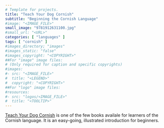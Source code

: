 ```yaml
---
# Template for projects.
title: "Teach Your Dog Cornish"
subtitle: "Beginning the Cornish Language"
#image: "<IMAGE_FILE>"
small_image: "9781912631100.jpg"
#small_url: "<URL>"
categories: [ "languages" ]
tags: [ "cornish" ]
#images_directory; "images"
#images_static: "false"
#images_copyright: "<COPYRIGHT>"
##For "image" image files:
# (Only required for caption and specific copyrights)
#images:
#- src: "<IMAGE_FILE>"
#  title: "<LEGEND>"
#  copyright: "<COPYRIGHT>"
##For "logo" image files:
#resources:
#- src: "logos/<IMAGE_FILE>"
#  title: "<TOOLTIP>"
---
```

[Teach Your Dog Cornish](https://www.hive.co.uk/Product/Anne-Cakebread/Teach-Your-Dog-Cornish/23963705) is one of the few books availale for learners of the Cornish language. It is an easy-going, illustrated introduction for beginners. 
